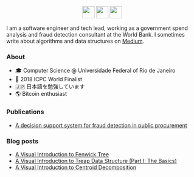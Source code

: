 <p align="center">
  <a href="https://linkedin.com/in/carpanese"><img src="https://cdn2.iconfinder.com/data/icons/black-white-social-media/32/linked_in_online_social_media-512.png" height="32px" width="32px"></href></a> 
  <a href="https://twitter.com/igorcarpanese"><img src="https://cdn2.iconfinder.com/data/icons/black-white-social-media/32/twitter_online_social_media-512.png" height="32px" width="32px"></href></a>
  <a href="https://medium.com/carpanese"><img src="https://cdn4.iconfinder.com/data/icons/black-white-social-media/32/social_media_logo_medium-512.png" height="32px" width="32px"></href></a>
</p>

I am a software engineer and tech lead, working as a government spend analysis and fraud detection consultant at the World Bank. I sometimes write about algorithms and data structures on [Medium](https://medium.com/carpanese).

### About

- 🎓 Computer Science @ Universidade Federal of Rio de Janeiro
- 🎈 2018 ICPC World Finalist
- 🇯🇵 日本語を勉強しています
- 🌎 Bitcoin enthusiast

### Publications

* [A decision support system for fraud detection in public procurement](https://doi.org/10.1111/itor.12811)</sub>

### Blog posts

* [A Visual Introduction to Fenwick Tree](https://medium.com/carpanese/a-visual-introduction-to-fenwick-tree-89b82cac5b3c)
* [A Visual Introduction to Treap Data Structure (Part I: The Basics)](https://medium.com/carpanese/a-visual-introduction-to-treap-data-structure-part-1-6196d6cc12ee)
* [A Visual Introduction to Centroid Decomposition](https://medium.com/carpanese/an-illustrated-introduction-to-centroid-decomposition-8c1989d53308)
